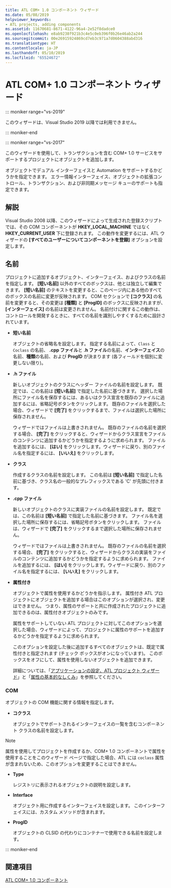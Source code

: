 ```yaml
---
title: ATL COM+ 1.0 コンポーネント ウィザード
ms.date: 05/08/2019
helpviewer_keywords:
- ATL projects, adding components
ms.assetid: 11670681-8671-4122-96a4-2e52f8dadce0
ms.openlocfilehash: e8ab9238f921b3c4e5c0eb396f0b26e46ab2a244
ms.sourcegitcommit: 00e26915924869cd7eb3c971a7d0604388abd316
ms.translationtype: HT
ms.contentlocale: ja-JP
ms.lasthandoff: 05/10/2019
ms.locfileid: "65524672"
---
```

# <a name="atl-com-10-component-wizard"></a>ATL COM+ 1.0 コンポーネント ウィザード

::: moniker range="vs-2019"

このウィザードは、Visual Studio 2019 以降では利用できません。

::: moniker-end

::: moniker range="vs-2017"

このウィザードを使用して、トランザクションを含む COM+ 1.0 サービスをサポートするプロジェクトにオブジェクトを追加します。

オブジェクトでデュアル インターフェイスと Automation をサポートするかどうかを指定できます。 エラー情報インターフェイス、オブジェクトの拡張コントロール、トランザクション、および非同期メッセージ キューのサポートも指定できます。

## <a name="remarks"></a>解説

Visual Studio 2008 以降、このウィザードによって生成された登録スクリプトでは、その COM コンポーネントが **HKEY_LOCAL_MACHINE** ではなく **HKEY_CURRENT_USER** 下に登録されます。 この動作を変更するには、ATL ウィザードの **[すべてのユーザーについてコンポーネントを登録]** オプションを設定します。

## <a name="names"></a>名前

プロジェクトに追加するオブジェクト、インターフェイス、およびクラスの名前を指定します。 **[短い名前]** 以外のすべてのボックスは、他とは独立して編集できます。 **[短い名前]** のテキストを変更すると、このページ内にある他のすべてのボックスの名前に変更が反映されます。 COM セクションで **[コクラス]** の名前を変更すると、その変更は **[種類]** と **[ProgID]** のボックスに反映されますが、 **[インターフェイス]** の名前は変更されません。 名前付けに関するこの動作は、コントロールを開発するときに、すべての名前を識別しやすくするために設計されています。

- **短い名前**

   オブジェクトの省略名を設定します。 指定する名前によって、`Class` と `Coclass` の名前、 **.cpp ファイル**と **.h ファイル**の名前、**インターフェイス**の名前、**種類**の名前、および **ProgID** が決まります (各フィールドを個別に変更しない限り)。

- **.h ファイル**

   新しいオブジェクトのクラスにヘッダー ファイルの名前を設定します。 既定では、この名前は **[短い名前]** で指定した名前に基づきます。 選択した場所にファイル名を保存するには、あるいはクラス宣言を既存のファイルに追加するには、省略記号ボタンをクリックします。 既存のファイルを選択した場合、ウィザードで **[完了]** をクリックするまで、ファイルは選択した場所に保存されません。

   ウィザードではファイルは上書きされません。 既存のファイルの名前を選択する場合、 **[完了]** をクリックすると、ウィザードからクラス宣言をファイルのコンテンツに追加するかどうかを指定するように求められます。 ファイルを追加するには、 **[はい]** をクリックします。ウィザードに戻り、別のファイル名を指定するには、 **[いいえ]** をクリックします。

- **クラス**

   作成するクラスの名前を設定します。 この名前は **[短い名前]** で指定した名前に基づき、クラス名の一般的なプレフィックスである 'C' が先頭に付きます。

- **.cpp ファイル**

   新しいオブジェクトのクラスに実装ファイルの名前を設定します。 既定では、この名前は **[短い名前]** で指定した名前に基づきます。 ファイル名を選択した場所に保存するには、省略記号ボタンをクリックします。 ファイルは、ウィザードで **[完了]** をクリックするまで選択した場所に保存されません。

   ウィザードではファイルは上書きされません。 既存のファイルの名前を選択する場合、 **[完了]** をクリックすると、ウィザードからクラスの実装をファイルのコンテンツに追加するかどうかを指定するように求められます。 ファイルを追加するには、 **[はい]** をクリックします。ウィザードに戻り、別のファイル名を指定するには、 **[いいえ]** をクリックします。

- **属性付き**

   オブジェクトで属性を使用するかどうかを指示します。 属性付き ATL プロジェクトにオブジェクトを追加する場合はこのオプションが選択され、変更はできません。 つまり、属性のサポートと共に作成されたプロジェクトに追加できるのは、属性付きオブジェクトのみです。

   属性をサポートしていない ATL プロジェクトに対してこのオプションを選択した場合、ウィザードによって、プロジェクトに属性のサポートを追加するかどうかを指定するように求められます。

   このオプションを設定した後に追加するすべてのオブジェクトは、既定で属性付きと指定されます (チェック ボックスがオンになっています)。 このボックスをオフにして、属性を使用しないオブジェクトを追加できます。

   詳細については、「[アプリケーションの設定、ATL プロジェクト ウィザード](../../atl/reference/application-settings-atl-project-wizard.md)」と「[属性の基本的なしくみ](../../windows/basic-mechanics-of-attributes.md)」を参照してください。

### <a name="com"></a>COM

オブジェクトの COM 機能に関する情報を指定します。

- **コクラス**

   オブジェクトでサポートされるインターフェイスの一覧を含むコンポーネント クラスの名前を設定します。

> [!NOTE]
>  属性を使用してプロジェクトを作成するか、COM+ 1.0 コンポーネントで属性を使用することをこのウィザード ページで指定した場合、ATL には `coclass` 属性が含まれないため、このオプションを変更することはできません。

- **Type**

   レジストリに表示されるオブジェクトの説明を設定します。

- **Interface**

   オブジェクト用に作成するインターフェイスを設定します。 このインターフェイスには、カスタム メソッドが含まれます。

- **ProgID**

   オブジェクトの CLSID の代わりにコンテナーで使用できる名前を設定します。
   
::: moniker-end

## <a name="see-also"></a>関連項目

[ATL COM+ 1.0 コンポーネント](../../atl/reference/adding-an-atl-com-plus-1-0-component.md)
